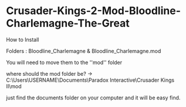 # Crusader-Kings-2-Mod-Bloodline-Charlemagne-The-Great


How to Install



Folders : Bloodline_Charlemagne & Bloodline_Charlemagne.mod

You will need to move them to the ''mod'' folder

where should the mod folder be? -> C:\Users\USERNAME\Documents\Paradox Interactive\Crusader Kings II\mod



just find the documents folder on your computer and it will be easy find.
